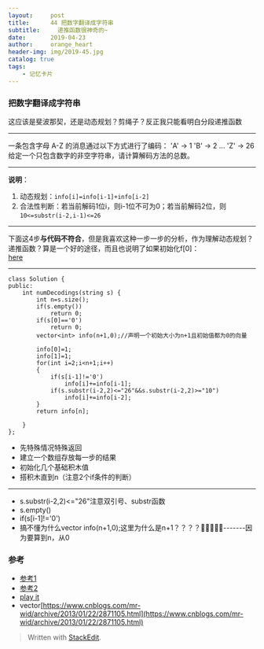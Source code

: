 ```yaml
---
layout:     post
title:      44 把数字翻译成字符串
subtitle:     递推函数很神奇的~
date:       2019-04-23
author:     orange_heart
header-img: img/2019-45.jpg
catalog: true
tags:
    - 记忆卡片
---
```


###  把数字翻译成字符串

这应该是斐波那契，还是动态规划？剪绳子？反正我只能看明白分段递推函数

----------------
一条包含字母 A-Z 的消息通过以下方式进行了编码：
'A' -> 1
'B' -> 2
...
'Z' -> 26
给定一个只包含数字的非空字符串，请计算解码方法的总数。


-----------------------

**说明**：

1.  动态规划：`info[i]=info[i-1]+info[i-2]`
2.  合法性判断：若当前解码1位i，则i-1位不可为0；若当前解码2位，则`10<=substr(i-2,i-1)<=26`

---------------------

下面这4步**与代码不符合**，但是我喜欢这种一步一步的分析，作为理解动态规划？递推函数？算是一个好的途径，而且也说明了如果初始化f[0]：  
[here](https://blog.csdn.net/yuanliang861/article/details/83536407)

-------------------

```objk
class Solution {
public:
    int numDecodings(string s) {
        int n=s.size();
        if(s.empty())
            return 0;
        if(s[0]=='0')
            return 0;
        vector<int> info(n+1,0);//声明一个初始大小为n+1且初始值都为0的向量  
        
        info[0]=1;
        info[1]=1;
        for(int i=2;i<n+1;i++)
        {
            if(s[i-1]!='0')
                info[i]+=info[i-1];
            if(s.substr(i-2,2)<="26"&&s.substr(i-2,2)>="10")
                info[i]+=info[i-2];
        }
        return info[n];
        
    }
};
```

 - 先特殊情况特殊返回
 - 建立一个数组存放每一步的结果
 - 初始化几个基础积木值
 - 搭积木直到n（注意2个if条件的判断）

--------------------------------------

 - s.substr(i-2,2)<="26"注意双引号、substr函数
 - s.empty()
 - if(s[i-1]!='0')
 - 搞不懂为什么vector<int> info(n+1,0);这里为什么是n+1？？？？🧐🧐🧐🧐🧐-------因为要算到n，从0
 

### 参考

- [参考1](https://github.com/zhedahht/CodingInterviewChinese2)
- [参考2](https://github.com/gatieme/CodingInterviews)
- [play it](https://leetcode-cn.com/problems/decode-ways/)
- vector[https://www.cnblogs.com/mr-wid/archive/2013/01/22/2871105.html](https://www.cnblogs.com/mr-wid/archive/2013/01/22/2871105.html)


> Written with [StackEdit](https://stackedit.io/).

<head>
    <script src="https://cdn.mathjax.org/mathjax/latest/MathJax.js?config=TeX-AMS-MML_HTMLorMML" type="text/javascript"></script>
    <script type="text/x-mathjax-config">
        MathJax.Hub.Config({
            tex2jax: {
            skipTags: ['script', 'noscript', 'style', 'textarea', 'pre'],
            inlineMath: [['$','$']]
            }
        });
    </script>
</head>
<!--stackedit_data:
eyJoaXN0b3J5IjpbLTIwOTAwOTAyNDMsNzU5MTkwMzQyLC01NT
c0Nzg1NTgsLTE1MDUyNzU3MTAsLTE3OTYzODM2MjYsNDcwMTA4
ODM4LC0xOTIxNjQ1NjcsNjUwODM4NTM4LC0xNDYyMjU2NDc0LD
kyODU0NjE2XX0=
-->